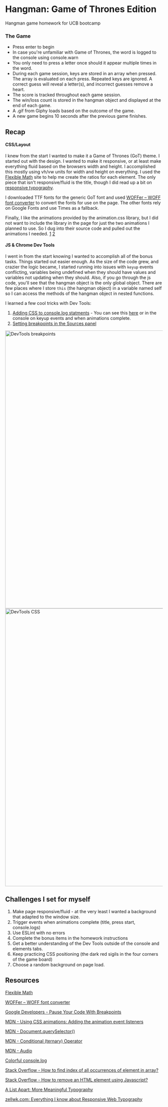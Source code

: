 # Hangman: Game of Thrones Edition
Hangman game homework for UCB bootcamp

### The Game
- Press enter to begin
- In case you're unfamiliar with Game of Thrones, the word is logged to the console using console.warn
- You only need to press a letter once should it appear multiple times in the word.
- During each game session, keys are stored in an array when pressed. The array is evaluated on each press. Repeated keys are ignored. A correct guess will reveal a letter(s), and incorrect guesses remove a heart.
- The score is tracked throughout each game session.
- The win/loss count is stored in the hangman object and displayed at the end of each game.
- A .gif from Giphy loads based on the outcome of the game.
- A new game begins 10 seconds after the previous game finishes. 

## Recap
#### CSS/Layout
I knew from the start I wanted to make it a Game of Thrones (GoT) theme. I started out with the design. I wanted to make it responsive, or at least make everything fluid based on the browsers width and height. I accomplished this mostly using vh/vw units for width and height on everything. I used the [Flexible Math](http://responsv.com/flexible-math/) site to help me create the ratios for each element. The only piece that isn't responsive/fluid is the title, though I did read up a bit on [responsive typography](https://zellwk.com/blog/responsive-typography).

I downloaded TTF fonts for the generic GoT font and used [WOFFer – WOFF font converter](https://andrewsun.com/tools/woffer-woff-font-converter/) to convert the fonts for use on the page. The other fonts rely on Google Fonts and use Times as a fallback.

Finally, I like the animations provided by the animation.css library, but I did not want to include the library in the page for just the two animations I planned to use. So I dug into their source code and pulled out the animations I needed. [1](https://github.com/jeffreylowy/Hangman-Game/blob/master/assets/css/style.css#L23) [2](https://github.com/jeffreylowy/Hangman-Game/blob/master/assets/css/style.css#L46) 

#### JS & Chrome Dev Tools

I went in from the start knowing I wanted to accomplish all of the bonus tasks. Things started out easier enough. As the size of the code grew, and crazier the logic became, I started running into issues with `keyup` events conflicting, variables being undefined when they should have values and variables not updating when they should. Also, if you go through the js code, you'll see that the hangman object is the only global object. There are few places where I store `this` (the hangman object) in a variable named self so I can access the methods of the hangman object in nested functions.

I learned a few cool tricks with Dev Tools:

1. [Adding CSS to console.log statments](https://coderwall.com/p/fskzdw/colorful-console-log) - You can see this [here](https://github.com/jeffreylowy/Hangman-Game/blob/master/assets/js/got-hangman.js#L180) or in the console on keyup events and when animations complete.
2. [Setting breakpoints in the Sources panel](https://developers.google.com/web/tools/chrome-devtools/javascript/breakpoints)

<img src="https://raw.githubusercontent.com/jeffreylowy/Hangman-Game/master/assets/images/got-arya-wtf-js.png" width="888" alt="DevTools breakpoints">


<img src="https://raw.githubusercontent.com/jeffreylowy/Hangman-Game/master/assets/images/got-css-in-console.PNG" width="888" alt="DevTools CSS">

## Challenges I set for myself
1. Make page responsive/fluid - at the very least I wanted a background that adapted to the window size.
2. Trigger events when animations complete (title, press start, console.logs)
3. Use ESLint with no errors
4. Complete the bonus items in the homework instructions
5. Get a better understanding of the Dev Tools outside of the console and elements tabs.
6. Keep practicing CSS positioning (the dark red sigils in the four corners of the game board)
7. Choose a random background on page load.

## Resources 
[Flexible Math](http://responsv.com/flexible-math/)

[WOFFer – WOFF font converter](https://andrewsun.com/tools/woffer-woff-font-converter/)

[Google Developers - Pause Your Code With Breakpoints](https://developers.google.com/web/tools/chrome-devtools/javascript/breakpoints)

[MDN - Using CSS animations: Adding the animation event listeners](https://developer.mozilla.org/en-US/docs/Web/CSS/CSS_Animations/Using_CSS_animations#Adding_the_animation_event_listeners)

[MDN - Document.querySelector()](https://developer.mozilla.org/en-US/docs/Web/API/Document/querySelector)

[MDN - Conditional (ternary) Operator](https://developer.mozilla.org/en-US/docs/Web/JavaScript/Reference/Operators/Conditional_Operator)

[MDN - Audio](https://developer.mozilla.org/en-US/docs/Web/HTML/Element/audio)

[Colorful console.log](https://coderwall.com/p/fskzdw/colorful-console-log)

[Stack Overflow - How to find index of all occurrences of element in array?](https://stackoverflow.com/questions/20798477/how-to-find-index-of-all-occurrences-of-element-in-array)

[Stack Overflow - How to remove an HTML element using Javascript?](https://stackoverflow.com/questions/5933157/how-to-remove-an-html-element-using-javascript)

[A List Apart: More Meaningful Typography](https://alistapart.com/article/more-meaningful-typography)

[zellwk.com: Everything I know about Responsive Web Typography](https://zellwk.com/blog/responsive-typography/)